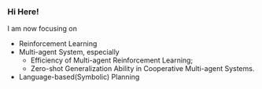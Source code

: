 ### Hi Here!

I am now focusing on 
+ Reinforcement Learning
+ Multi-agent System, especially 
  + Efficiency of Multi-agent Reinforcement Learning;
  + Zero-shot Generalization Ability in Cooperative Multi-agent Systems.  
+ Language-based(Symbolic) Planning
